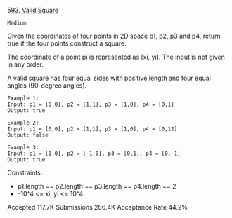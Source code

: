[593. Valid Square](https://leetcode.com/problems/valid-square/)

`Medium`

Given the coordinates of four points in 2D space p1, p2, p3 and p4, return true if the four points construct a square.

The coordinate of a point pi is represented as [xi, yi]. The input is not given in any order.

A valid square has four equal sides with positive length and four equal angles (90-degree angles).

```
Example 1:
Input: p1 = [0,0], p2 = [1,1], p3 = [1,0], p4 = [0,1]
Output: true

Example 2:
Input: p1 = [0,0], p2 = [1,1], p3 = [1,0], p4 = [0,12]
Output: false

Example 3:
Input: p1 = [1,0], p2 = [-1,0], p3 = [0,1], p4 = [0,-1]
Output: true
``` 

Constraints:

- p1.length == p2.length == p3.length == p4.length == 2
- -10^4 <= xi, yi <= 10^4

Accepted
117.7K
Submissions
266.4K
Acceptance Rate
44.2%